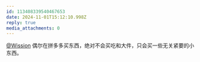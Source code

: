 ```yaml
---
id: 113408339540467653
date: 2024-11-01T15:12:10.998Z
reply: true
media_attachments: 0
---
```


[@Wission](https://md.jeoqm-77.top/@Wission) 偶尔在拼多多买东西，绝对不会买吃和大件，只会买一些无关紧要的小东西。

